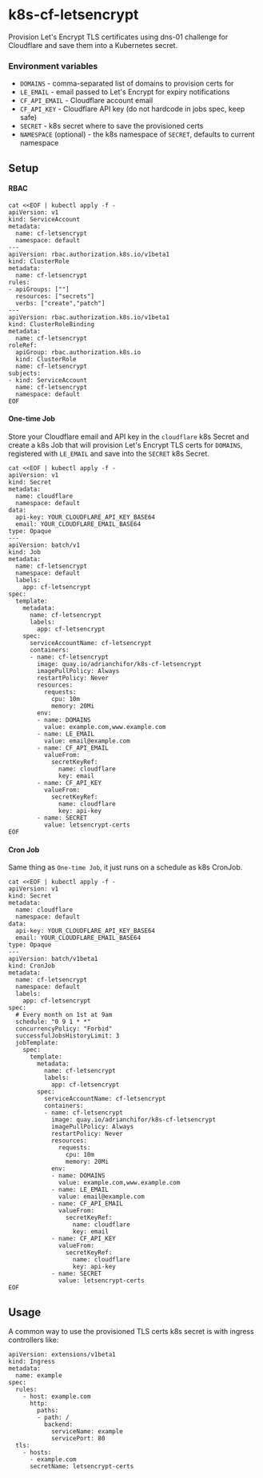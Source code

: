 # k8s-cf-letsencrypt

Provision Let's Encrypt TLS certificates using dns-01 challenge for Cloudflare and save them into a Kubernetes secret.

### Environment variables

- `DOMAINS` - comma-separated list of domains to provision certs for
- `LE_EMAIL` - email passed to Let's Encrypt for expiry notifications
- `CF_API_EMAIL` - Cloudflare account email
- `CF_API_KEY` - Cloudflare API key (do not hardcode in jobs spec, keep safe)
- `SECRET` - k8s secret where to save the provisioned certs
- `NAMESPACE` (optional) - the k8s namespace of `SECRET`, defaults to current namespace

## Setup

#### RBAC

```
cat <<EOF | kubectl apply -f -
apiVersion: v1
kind: ServiceAccount
metadata:
  name: cf-letsencrypt
  namespace: default
---
apiVersion: rbac.authorization.k8s.io/v1beta1
kind: ClusterRole
metadata:
  name: cf-letsencrypt
rules:
- apiGroups: [""]
  resources: ["secrets"]
  verbs: ["create","patch"]
---
apiVersion: rbac.authorization.k8s.io/v1beta1
kind: ClusterRoleBinding
metadata:
  name: cf-letsencrypt
roleRef:
  apiGroup: rbac.authorization.k8s.io
  kind: ClusterRole
  name: cf-letsencrypt
subjects:
- kind: ServiceAccount
  name: cf-letsencrypt
  namespace: default
EOF
```

#### One-time Job

Store your Cloudflare email and API key in the `cloudflare` k8s Secret and create a k8s Job that will provision Let's Encrypt TLS certs for `DOMAINS`, registered with `LE_EMAIL` and save into the `SECRET` k8s Secret.

```
cat <<EOF | kubectl apply -f -
apiVersion: v1
kind: Secret
metadata:
  name: cloudflare
  namespace: default
data:
  api-key: YOUR_CLOUDFLARE_API_KEY_BASE64
  email: YOUR_CLOUDFLARE_EMAIL_BASE64
type: Opaque
---
apiVersion: batch/v1
kind: Job
metadata:
  name: cf-letsencrypt
  namespace: default
  labels:
    app: cf-letsencrypt
spec:
  template:
    metadata:
      name: cf-letsencrypt
      labels:
        app: cf-letsencrypt
    spec:
      serviceAccountName: cf-letsencrypt
      containers:
      - name: cf-letsencrypt
        image: quay.io/adrianchifor/k8s-cf-letsencrypt
        imagePullPolicy: Always
        restartPolicy: Never
        resources:
          requests:
            cpu: 10m
            memory: 20Mi
        env:
        - name: DOMAINS
          value: example.com,www.example.com
        - name: LE_EMAIL
          value: email@example.com
        - name: CF_API_EMAIL
          valueFrom:
            secretKeyRef:
              name: cloudflare
              key: email
        - name: CF_API_KEY
          valueFrom:
            secretKeyRef:
              name: cloudflare
              key: api-key
        - name: SECRET
          value: letsencrypt-certs
EOF
```

#### Cron Job

Same thing as `One-time Job`, it just runs on a schedule as k8s CronJob.

```
cat <<EOF | kubectl apply -f -
apiVersion: v1
kind: Secret
metadata:
  name: cloudflare
  namespace: default
data:
  api-key: YOUR_CLOUDFLARE_API_KEY_BASE64
  email: YOUR_CLOUDFLARE_EMAIL_BASE64
type: Opaque
---
apiVersion: batch/v1beta1
kind: CronJob
metadata:
  name: cf-letsencrypt
  namespace: default
  labels:
    app: cf-letsencrypt
spec:
  # Every month on 1st at 9am
  schedule: "0 9 1 * *"
  concurrencyPolicy: "Forbid"
  successfulJobsHistoryLimit: 3
  jobTemplate:
    spec:
      template:
        metadata:
          name: cf-letsencrypt
          labels:
            app: cf-letsencrypt
        spec:
          serviceAccountName: cf-letsencrypt
          containers:
          - name: cf-letsencrypt
            image: quay.io/adrianchifor/k8s-cf-letsencrypt
            imagePullPolicy: Always
            restartPolicy: Never
            resources:
              requests:
                cpu: 10m
                memory: 20Mi
            env:
            - name: DOMAINS
              value: example.com,www.example.com
            - name: LE_EMAIL
              value: email@example.com
            - name: CF_API_EMAIL
              valueFrom:
                secretKeyRef:
                  name: cloudflare
                  key: email
            - name: CF_API_KEY
              valueFrom:
                secretKeyRef:
                  name: cloudflare
                  key: api-key
            - name: SECRET
              value: letsencrypt-certs
EOF
```

## Usage

A common way to use the provisioned TLS certs k8s secret is with ingress controllers like:

```
apiVersion: extensions/v1beta1
kind: Ingress
metadata:
  name: example
spec:
  rules:
    - host: example.com
      http:
        paths:
        - path: /
          backend:
            serviceName: example
            servicePort: 80
  tls:
    - hosts:
      - example.com
      secretName: letsencrypt-certs
```
